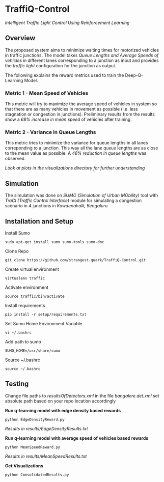 # TraffiQ-Control

*Intelligent Traffic Light Control Using Reinforcement Learning*

## Overview
The proposed system aims to minimize waiting times for motorized vehicles in traffic junctions. The model takes *Queue Lengths and Average Speeds of vehicles* in different lanes corresponding to a junction as input and provides the *traffic light* configuration for the junction as output.

The following explains the reward metrics used to train the Deep-Q-Learning Model.

### Metric 1 - Mean Speed of Vehicles
This metric will try to maximize the average speed of vehicles in system so that there are as many vehicles in movement as possible (i.e. less stagnation or congestion in junctions). Preliminary results from the results show a *68% increase in mean speed* of vehicles after training.

### Metric 2 - Variance in Queue Lengths
This metric tries to minimize the variance for queue lengths in all lanes correponding to a junction. This way all the lane queue lengths are as close to the mean value as possible. A *48% reduction in queue lengths* was observed.

_Look at plots in the visualizations directory for further understanding_

## Simulation
The simulation was done on *SUMO (Simulation of Urban MObility)* tool with *TraCI (Traffic Control Interface)* module for simulating a congestion scenario in 4 junctions in *Kowdenahalli, Bengaluru.*

## Installation and Setup

Install Sumo

    sudo apt-get install sumo sumo-tools sumo-doc

Clone Repo 

    git clone https://github.com/strangest-quark/TraffiQ-Control.git

Create virtual environment

    virtualenv traffic

Activate environment

    source traffic/bin/activate

Install requirements

    pip install -r setup/requirements.txt

  Set Sumo Home Environment Variable

    vi ~/.bashrc

  Add path to sumo

    SUMO_HOME=/usr/share/sumo

 Source ~/.bashrc

    source ~/.bashrc

## Testing
Change file paths to *resultsOfDetectors.xml* in the file *bangalore.det.xml* set absolute path based on your repo location accordingly

**Run q-learning model with edge density based rewards** 

    python EdgeDensityReward.py 

*Results in results/EdgeDensityResults.txt*

**Run q-learning model with average speed of vehicles based rewards** 

    python MeanSpeedReward.py

*Results in results/MeanSpeedResults.txt*

**Get Visualizations** 

    python ConsolidatedResults.py
